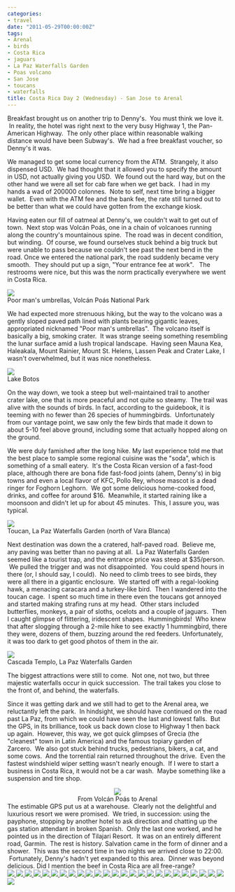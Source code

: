 ```yaml
---
categories:
- travel
date: "2011-05-29T00:00:00Z"
tags:
- Arenal
- birds
- Costa Rica
- jaguars
- La Paz Waterfalls Garden
- Poas volcano
- San Jose
- toucans
- waterfalls
title: Costa Rica Day 2 (Wednesday) - San Jose to Arenal
---
```

Breakfast brought us on another trip to Denny's.  You must think we love it.  In reality, the hotel was right next to the very busy Highway 1, the Pan-American Highway.  The only other place within reasonable walking distance would have been Subway's.  We had a free breakfast voucher, so Denny's it was.

We managed to get some local currency from the ATM.  Strangely, it also dispensed USD.  We had thought that it allowed you to specify the amount in USD, not actually giving you USD.  We found out the hard way, but on the other hand we were all set for cab fare when we get back.  I had in my hands a wad of 200000 colonnes.  Note to self, next time bring a bigger wallet.  Even with the ATM fee and the bank fee, the rate still turned out to be better than what we could have gotten from the exchange kiosk.

Having eaten our fill of oatmeal at Denny's, we couldn't wait to get out of town.  Next stop was Volcán Poás, one in a chain of volcanoes running along the country's mountainous spine.  The road was in decent condition, but winding.  Of course, we found ourselves stuck behind a big truck but were unable to pass because we couldn't see past the next bend in the road. Once we entered the national park, the road suddenly became very smooth.  They should put up a sign, "Your entrance fee at work".   The restrooms were nice, but this was the norm practically everywhere we went in Costa Rica.

<img src="http://yentran.isamonkey.org/gallery/costa-rica-2/dsc_0087.jpg" />
<figcaption>Poor man&#39;s umbrellas, Volcán Poás National Park</figcaption>

We had expected more strenuous hiking, but the way to the volcano was a gently sloped paved path lined with plants bearing gigantic leaves, appropriated nicknamed "Poor man's umbrellas".  The volcano itself is basically a big, smoking crater.  It was strange seeing something resembling the lunar surface amid a lush tropical landscape.  Having seen Mauna Kea, Haleakala, Mount Rainier, Mount St. Helens, Lassen Peak and Crater Lake, I wasn't overwhelmed, but it was nice nonetheless.

<img src="http://yentran.isamonkey.org/gallery/costa-rica-2/dsc_0116.jpg" />
<figcaption>Lake Botos</figcaption>

On the way down, we took a steep but well-maintained trail to another crater lake, one that is more peaceful and not quite so steamy.  The trail was alive with the sounds of birds. In fact, according to the guidebook, it is teeming with no fewer than 26 species of hummingbirds.  Unfortunately from our vantage point, we saw only the few birds that made it down to about 5-10 feel above ground, including some that actually hopped along on the ground.

We were duly famished after the long hike. My last experience told me that the best place to sample some regional cuisine was the "soda", which is something of a small eatery.  It's the Costa Rican version of a fast-food place, although there are bona fide fast-food joints (ahem, Denny's) in big towns and even a local flavor of KFC, Pollo Rey, whose mascot is a dead ringer for Foghorn Leghorn.  We got some delicious home-cooked food, drinks, and coffee for around $16.  Meanwhile, it started raining like a moonsoon and didn't let up for about 45 minutes.  This, I assure you, was typical.

<img src="http://yentran.isamonkey.org/gallery/costa-rica-2/dsc_0234.jpg" />
<figcaption>Toucan, La Paz Waterfalls Garden (north of Vara Blanca)</figcaption>

Next destination was down the a cratered, half-paved road.  Believe me, any paving was better than no paving at all.  La Paz Waterfalls Garden seemed like a tourist trap, and the entrance price was steep at $35/person.  We pulled the trigger and was not disappointed.  You could spend hours in there (or, I should say, I could).  No need to climb trees to see birds, they were all there in a gigantic enclosure.  We started off with a regal-looking hawk, a menacing caracara and a turkey-like bird.  Then I wandered into the toucan cage.  I spent so much time in there even the toucans got annoyed and started making strafing runs at my head.  Other stars included butterflies, monkeys, a pair of sloths, ocelots and a couple of jaguars.  Then I caught glimpse of flittering, iridescent shapes.  Hummingbirds!  Who knew that after slogging through a 2-mile hike to see exactly 1 hummingbird, there they were, dozens of them, buzzing around the red feeders. Unfortunately, it was too dark to get good photos of them in the air.

<img src="http://yentran.isamonkey.org/gallery/costa-rica-2/dsc_0385.jpg" />
<figcaption>Cascada Templo, La Paz Waterfalls Garden</figcaption>

The biggest attractions were still to come.  Not one, not two, but three majestic waterfalls occur in quick succession.  The trail takes you close to the front of, and behind, the waterfalls.

Since it was getting dark and we still had to get to the Arenal area, we reluctantly left the park.  In hindsight, we should have continued on the road past La Paz, from which we could have seen the last and lowest falls.  But the GPS, in its brilliance, took us back down close to Highway 1 then back up again.  However, this way, we got quick glimpses of Grecia (the "cleanest" town in Latin America) and the famous topiary garden of Zarcero.  We also got stuck behind trucks, pedestrians, bikers, a cat, and some cows.  And the torrential rain returned throughout the drive.  Even the fastest windshield wiper setting wasn't nearly enough.  If I were to start a business in Costa Rica, it would not be a car wash.  Maybe something like a suspension and tire shop.
<div class="mceTemp" style="text-align: center;">

<img src="http://yentran.isamonkey.org/gallery/costa-rica-2/costa-rica-2-map.jpg" />
<figcaption>From Volcán Poás to Arenal</figcaption>

</div>
The estimable GPS put us at a warehouse.  Clearly not the delightful and luxurious resort we were promised.  We tried, in succession: using the payphone, stopping by another hotel to ask direction and chatting up the gas station attendant in broken Spanish.  Only the last one worked, and he pointed us in the direction of Tilajari Resort.  It was on an entirely different road, Garmin.  The rest is history. Salvation came in the form of dinner and a shower.  This was the second time in two nights we arrived close to 22:00.  Fortunately, Denny's hadn't yet expanded to this area.  Dinner was beyond delicious. Did I mention the beef in Costa Rica are all free-range?

<!-- Darkbox -->
<div class="darkbox">
<a href="http://yentran.isamonkey.org/gallery/costa-rica-2/dsc_0087.jpg" data-darkbox="costa-rica-2">
  <img src="http://yentran.isamonkey.org/gallery/costa-rica-2/thumbs/dsc_0087.jpg" />
</a>
<a href="http://yentran.isamonkey.org/gallery/costa-rica-2/dsc_0090.jpg" data-darkbox="costa-rica-2">
  <img src="http://yentran.isamonkey.org/gallery/costa-rica-2/thumbs/dsc_0090.jpg" />
</a>
<a href="http://yentran.isamonkey.org/gallery/costa-rica-2/dsc_0094.jpg" data-darkbox="costa-rica-2">
  <img src="http://yentran.isamonkey.org/gallery/costa-rica-2/thumbs/dsc_0094.jpg" />
</a>
<a href="http://yentran.isamonkey.org/gallery/costa-rica-2/dsc_0112.jpg" data-darkbox="costa-rica-2">
  <img src="http://yentran.isamonkey.org/gallery/costa-rica-2/thumbs/dsc_0112.jpg" />
</a>
<a href="http://yentran.isamonkey.org/gallery/costa-rica-2/dsc_0116.jpg" data-darkbox="costa-rica-2">
  <img src="http://yentran.isamonkey.org/gallery/costa-rica-2/thumbs/dsc_0116.jpg" />
</a>
<a href="http://yentran.isamonkey.org/gallery/costa-rica-2/dsc_0133.jpg" data-darkbox="costa-rica-2">
  <img src="http://yentran.isamonkey.org/gallery/costa-rica-2/thumbs/dsc_0133.jpg" />
</a>
<a href="http://yentran.isamonkey.org/gallery/costa-rica-2/dsc_0140.jpg" data-darkbox="costa-rica-2">
  <img src="http://yentran.isamonkey.org/gallery/costa-rica-2/thumbs/dsc_0140.jpg" />
</a>
<a href="http://yentran.isamonkey.org/gallery/costa-rica-2/dsc_0153.jpg" data-darkbox="costa-rica-2">
  <img src="http://yentran.isamonkey.org/gallery/costa-rica-2/thumbs/dsc_0153.jpg" />
</a>
<a href="http://yentran.isamonkey.org/gallery/costa-rica-2/dsc_0172.jpg" data-darkbox="costa-rica-2">
  <img src="http://yentran.isamonkey.org/gallery/costa-rica-2/thumbs/dsc_0172.jpg" />
</a>
<a href="http://yentran.isamonkey.org/gallery/costa-rica-2/dsc_0178.jpg" data-darkbox="costa-rica-2">
  <img src="http://yentran.isamonkey.org/gallery/costa-rica-2/thumbs/dsc_0178.jpg" />
</a>
<a href="http://yentran.isamonkey.org/gallery/costa-rica-2/dsc_0234.jpg" data-darkbox="costa-rica-2">
  <img src="http://yentran.isamonkey.org/gallery/costa-rica-2/thumbs/dsc_0234.jpg" />
</a>
<a href="http://yentran.isamonkey.org/gallery/costa-rica-2/dsc_0261.jpg" data-darkbox="costa-rica-2">
  <img src="http://yentran.isamonkey.org/gallery/costa-rica-2/thumbs/dsc_0261.jpg" />
</a>
<a href="http://yentran.isamonkey.org/gallery/costa-rica-2/dsc_0278.jpg" data-darkbox="costa-rica-2">
  <img src="http://yentran.isamonkey.org/gallery/costa-rica-2/thumbs/dsc_0278.jpg" />
</a>
<a href="http://yentran.isamonkey.org/gallery/costa-rica-2/dsc_0283.jpg" data-darkbox="costa-rica-2">
  <img src="http://yentran.isamonkey.org/gallery/costa-rica-2/thumbs/dsc_0283.jpg" />
</a>
<a href="http://yentran.isamonkey.org/gallery/costa-rica-2/dsc_0290.jpg" data-darkbox="costa-rica-2">
  <img src="http://yentran.isamonkey.org/gallery/costa-rica-2/thumbs/dsc_0290.jpg" />
</a>
<a href="http://yentran.isamonkey.org/gallery/costa-rica-2/dsc_0315.jpg" data-darkbox="costa-rica-2">
  <img src="http://yentran.isamonkey.org/gallery/costa-rica-2/thumbs/dsc_0315.jpg" />
</a>
<a href="http://yentran.isamonkey.org/gallery/costa-rica-2/dsc_0322.jpg" data-darkbox="costa-rica-2">
  <img src="http://yentran.isamonkey.org/gallery/costa-rica-2/thumbs/dsc_0322.jpg" />
</a>
<a href="http://yentran.isamonkey.org/gallery/costa-rica-2/dsc_0330.jpg" data-darkbox="costa-rica-2">
  <img src="http://yentran.isamonkey.org/gallery/costa-rica-2/thumbs/dsc_0330.jpg" />
</a>
<a href="http://yentran.isamonkey.org/gallery/costa-rica-2/dsc_0331.jpg" data-darkbox="costa-rica-2">
  <img src="http://yentran.isamonkey.org/gallery/costa-rica-2/thumbs/dsc_0331.jpg" />
</a>
<a href="http://yentran.isamonkey.org/gallery/costa-rica-2/dsc_0333.jpg" data-darkbox="costa-rica-2">
  <img src="http://yentran.isamonkey.org/gallery/costa-rica-2/thumbs/dsc_0333.jpg" />
</a>
<a href="http://yentran.isamonkey.org/gallery/costa-rica-2/dsc_0356.jpg" data-darkbox="costa-rica-2">
  <img src="http://yentran.isamonkey.org/gallery/costa-rica-2/thumbs/dsc_0356.jpg" />
</a>
<a href="http://yentran.isamonkey.org/gallery/costa-rica-2/dsc_0362.jpg" data-darkbox="costa-rica-2">
  <img src="http://yentran.isamonkey.org/gallery/costa-rica-2/thumbs/dsc_0362.jpg" />
</a>
<a href="http://yentran.isamonkey.org/gallery/costa-rica-2/dsc_0367.jpg" data-darkbox="costa-rica-2">
  <img src="http://yentran.isamonkey.org/gallery/costa-rica-2/thumbs/dsc_0367.jpg" />
</a>
<a href="http://yentran.isamonkey.org/gallery/costa-rica-2/dsc_0385.jpg" data-darkbox="costa-rica-2">
  <img src="http://yentran.isamonkey.org/gallery/costa-rica-2/thumbs/dsc_0385.jpg" />
</a>
<a href="http://yentran.isamonkey.org/gallery/costa-rica-2/dsc_0414.jpg" data-darkbox="costa-rica-2">
  <img src="http://yentran.isamonkey.org/gallery/costa-rica-2/thumbs/dsc_0414.jpg" />
</a>
<a href="http://yentran.isamonkey.org/gallery/costa-rica-2/dsc_0423.jpg" data-darkbox="costa-rica-2">
  <img src="http://yentran.isamonkey.org/gallery/costa-rica-2/thumbs/dsc_0423.jpg" />
</a>

</div>
<!-- End darkbox -->
